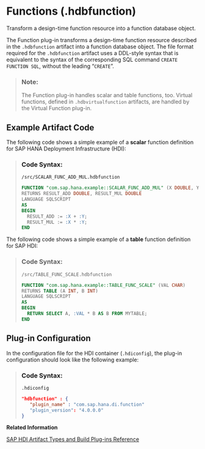 <!-- loiocbf136986c98430ea50ddf4b95bc1efe -->

# Functions \(.hdbfunction\)

Transform a design-time function resource into a function database object.



The Function plug-in transforms a design-time function resource described in the `.hdbfunction` artifact into a function database object. The file format required for the `.hdbfunction` artifact uses a DDL-style syntax that is equivalent to the syntax of the corresponding SQL command `CREATE FUNCTION SQL`, without the leading “`CREATE`”.

> ### Note:  
> The Function plug-in handles scalar and table functions, too. Virtual functions, defined in `.hdbvirtualfunction` artifacts, are handled by the Virtual Function plug-in.



<a name="loiocbf136986c98430ea50ddf4b95bc1efe__section_cb3_jwh_1hb"/>

## Example Artifact Code

The following code shows a simple example of a **scalar** function definition for SAP HANA Deployment Infrastructure \(HDI\):

> ### Code Syntax:  
> `/src/SCALAR_FUNC_ADD_MUL.hdbfunction`
> 
> ```sql
> FUNCTION "com.sap.hana.example::SCALAR_FUNC_ADD_MUL" (X DOUBLE, Y DOUBLE) 
> RETURNS RESULT_ADD DOUBLE, RESULT_MUL DOUBLE 
> LANGUAGE SQLSCRIPT 
> AS 
> BEGIN 
>   RESULT_ADD := :X + :Y; 
>   RESULT_MUL := :X * :Y; 
> END
> ```

The following code shows a simple example of a **table** function definition for SAP HDI:

> ### Code Syntax:  
> `/src/TABLE_FUNC_SCALE.hdbfunction`
> 
> ```sql
> FUNCTION "com.sap.hana.example::TABLE_FUNC_SCALE" (VAL CHAR) 
> RETURNS TABLE (A INT, B INT) 
> LANGUAGE SQLSCRIPT 
> AS 
> BEGIN 
>   RETURN SELECT A, :VAL * B AS B FROM MYTABLE; 
> END
> ```



<a name="loiocbf136986c98430ea50ddf4b95bc1efe__section_ifh_3wh_1hb"/>

## Plug-in Configuration

In the configuration file for the HDI container \(`.hdiconfig`\), the plug-in configuration should look like the following example:

> ### Code Syntax:  
> `.hdiconfig`
> 
> ```json
> "hdbfunction" : {
>    "plugin_name" : "com.sap.hana.di.function"
>    "plugin_version": "4.0.0.0" 
> }
> ```

**Related Information**  


[SAP HDI Artifact Types and Build Plug-ins Reference](sap-hdi-artifact-types-and-build-plug-ins-reference-9789224.md "The SAP HANA Cloud, SAP HANA database deployment infrastructure (HDI) supports a wide variety of database artifact types, for example, tables, indexes, and views.")

